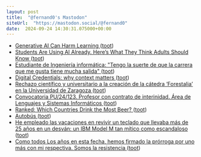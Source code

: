 ```yaml
---
layout: post
title:  "@fernand0's Mastodon"
siteUrl:  "https://mastodon.social/@fernand0"
date:  2024-09-24 14:30:31.075000+00:00
---
```

*  [Generative AI Can Harm Learning ](http://papers.ssrn.com/sol3/papers.cfm?abstract_id=489548) ([toot](https://mastodon.social/@fernand0/113193007911570941))
*  [Students Are Using AI Already. Here’s What They Think Adults Should Know ](https://www.gse.harvard.edu/ideas/usable-knowledge/24/09/students-are-using-ai-already-heres-what-they-think-adults-should-kno) ([toot](https://mastodon.social/@fernand0/113192191120628752))
*  [Estudiante de Ingeniería informática: &quot;Tengo la suerte de que la carrera que me gusta tiene mucha salida&quot;  ](https://www.heraldo.es/noticias/aragon/2024/04/28/estudiante-ingenieria-informatica-tengo-suerte-carrera-me-gusta-tiene-mucha-salida-1729616.html) ([toot](https://mastodon.social/@fernand0/113191969519346379))
*  [Digital Credentials: why context matters ](https://dougbelshaw.com/blog/2024/08/29/digital-credentials-why-context-matters) ([toot](https://mastodon.social/@fernand0/113191719971070166))
*  [Rechazo científico y universitario a la creación de la cátedra ‘Forestalia’ en la Universidad de Zaragoza ](https://arainfo.org/rechazo-cientifico-y-universitario-a-la-creacion-de-la-catedra-forestalia-en-la-universidad-de-zaragoza) ([toot](https://mastodon.social/@fernand0/113191538997218285))
*  [Convocatoria PU/24/123. Profesor con contrato de interinidad. Área de Lenguajes y Sistemas Informáticos ](https://recursoshumanos.unizar.es/convocatorias/personal-docente-contratado/26561) ([toot](https://mastodon.social/@fernand0/113191267423072716))
*  [Ranked: Which Countries Drink the Most Beer? ](https://www.visualcapitalist.com/which-countries-drink-the-most-beer-3/#google_vignett) ([toot](https://mastodon.social/@fernand0/113190606830391471))
*  [Autobús ](https://www.flickr.com/photos/fernand0/53992811082) ([toot](https://mastodon.social/@fernand0/113189975941228447))
*  [He empleado las vacaciones en revivir un teclado que llevaba más de 25 años en un desván: un IBM Model M tan mítico como escandaloso ](https://www.xataka.com/perifericos/he-empleado-vacaciones-revivir-teclado-que-llevaba-25-anos-desvan-ibm-model-m-mitico-como-escandalos) ([toot](https://mastodon.social/@fernand0/113189940191445343))
*  [Como todos Los años en esta fecha, hemos firmado la prórroga por uno más con mi respectiva. Somos la resistencia ](https://mastodon.social/@fernand0/113188580003151859) ([toot](https://mastodon.social/@fernand0/113188580003151859))
